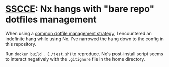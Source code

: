 # [SSCCE](sscce.org): Nx hangs with "bare repo" dotfiles management

When using a
[common dotfile management strategy](https://coffeeaddict.dev/how-to-manage-dotfiles-with-git-bare-repo/),
I encountered an indefinite hang while using Nx. I've narrowed the hang down to the
config in this repository.

Run `docker build .` (`./test.sh`) to reproduce. Nx's post-install script seems to
interact negatively with the `.gitignore` file in the home directory.
